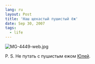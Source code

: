 ```yaml
---
lang: ru
layout: Post
title: 'Наш щекастый пушистый ёж'
date: Sep 30, 2007
tags:
  - life
---
```


![MG-4449-web.jpg](upload://MG-4449-web.jpg)

P. S. Не путать с пушистым ежом [Юлей](http://pushistyj-ej.livejournal.com/).
